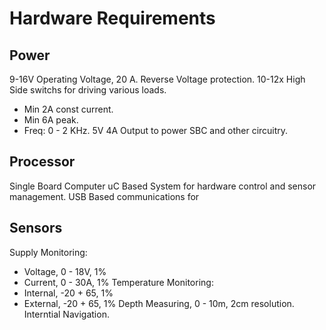 Hardware Requirements
=======

Power
-----------
9-16V Operating Voltage, 20 A.
Reverse Voltage protection.
10-12x High Side switchs for driving various loads. 
* Min 2A const current. 
* Min 6A peak.
* Freq: 0 - 2 KHz.
5V 4A Output to power SBC and other circuitry.

Processor
-----------
Single Board Computer
uC Based System for hardware control and sensor management.
USB Based communications for 

Sensors
-----------
Supply Monitoring:
* Voltage, 0 - 18V, 1%
* Current, 0 - 30A, 1%
Temperature Monitoring:
* Internal, -20 + 65, 1%
* External, -20 + 65, 1%
Depth Measuring, 0 - 10m, 2cm resolution.
Interntial Navigation.
